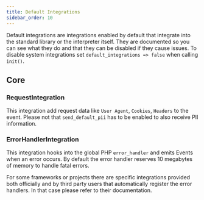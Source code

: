 ```yaml
---
title: Default Integrations
sidebar_order: 10
---
```


Default integrations are integrations enabled by default that integrate into the
standard library or the interpreter itself. They are documented so you can see
what they do and that they can be disabled if they cause issues. To disable
system integrations set `default_integrations => false` when calling `init()`.

## Core

### RequestIntegration

This integration add request data like `User Agent`, `Cookies`, `Headers` to the event.
Please not that `send_default_pii` has to be enabled to also receive PII information.

### ErrorHandlerIntegration

This integration hooks into the global PHP `error_handler` and emits Events when an error occurs.
By default the error handler reserves 10 megabytes of memory to handle fatal
errors.

For some frameworks or projects there are specific integrations provided both
officially and by third party users that automatically register the error
handlers. In that case please refer to their documentation.
